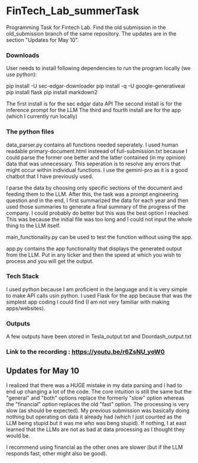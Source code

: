 # FinTech_Lab_summerTask
Programming Task for Fintech Lab. 
Find the old submission in the old_submission branch of the same repository. The updates are in the section "Updates for May 10".

### Downloads
User needs to install following dependencies to run the program locally (we use python):

pip install -U sec-edgar-downloader
pip install -q -U google-generativeai
pip install flask
pip install markdown2

The first install is for the sec edgar data API
The second install is for the inference prompt for the LLM
The third and fourth install are for the app (which I currently run locally)

### The python files
data_parser.py contains all functions needed seperately. I used human readable primary-document.html insteead of full-submission.txt because I could parse the former one better and the latter contained (in my opinion) data that was unnecessary. This seperation is to resolve any errors that might occur within individual functions. I use the gemini-pro as it is a good chatbot that I have previously used.

I parse the data by choosing only specific sections of the document and feeding them to the LLM. After this, the task was a prompt engineering question and in the end, I first summarized the data for each year and then used those summaries to generate a final summary of the progress of the company. I could probably do better but this was the best option I reached. This was because the initial file was too long and I could not input the whole thing to the LLM itself.


main_functionality.py can be used to test the function without using the app.

app.py contains the app functionality that displays the generated output from the LLM. Put in any ticker and then the speed at which you wish to process and you will get the output.


### Tech Stack
I used python because I am proficient in the language and it is very simple to make API calls usin python. I used Flask for the app because that was the simplest app coding I could find (I am not very familiar with making apps/websites).

### Outputs
A few outputs have been stored in Tesla_output.txt and Doordash_output.txt

### Link to the recording : https://youtu.be/r6ZsNU_yoW0

## Updates for May 10
I realized that there was a HUGE mistake in my data parsing and I had to end up changing a lot of the code. The core intuition is still the same but the "general" and  "both" options replace the formerly "slow" option whereas the "financial" option replaces the old "fast" option. The processing is very slow (as should be expected). My previous submission was basically doing nothing but operating on data it already had (which I just counted as the LLM being stupid but it was me who was beng stupid). If nothing, I at east learned that the LLMs are not as bad at data processing as I thought they would be.

I recommend using financial as the other ones are slower (but if the LLM responds fast, other might also be good).

